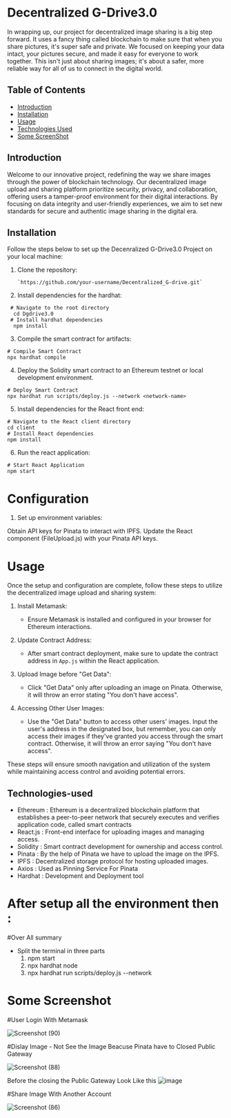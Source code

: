 # Decentralized G-Drive3.0


In wrapping up, our project for decentralized image sharing is a big step forward. 
It uses a fancy thing called blockchain to make sure that when you share pictures, it's super safe and private. 
We focused on keeping your data intact, your pictures secure, and made it easy for everyone to work together.
This isn't just about sharing images; it's about a safer, more reliable way for all of us to connect in the digital world.


## Table of Contents

- [Introduction](#introduction)
- [Installation](#installation)
- [Usage](#usage)
- [Technologies Used](#technologies-used)
- [Some ScreenShot](#some-screenshot)

## Introduction

Welcome to our innovative project, redefining the way we share images through the power of blockchain technology. Our decentralized image upload and sharing platform prioritize security, privacy, and collaboration, offering users a tamper-proof environment for their digital interactions. By focusing on data integrity and user-friendly experiences, we aim to set new standards for secure and authentic image sharing in the digital era.

## Installation

Follow the steps below to set up the Decenralized G-Drive3.0 Project on your local machine:

1. Clone the repository:

   ```shell
   `https://github.com/your-username/Decentralized_G-drive.git`
   ```
3. Install dependencies for the hardhat:
   
  ```shell
   # Navigate to the root directory
    cd Dgdrive3.0
   # Install hardhat dependencies
    npm install
```
3. Compile the smart contract for artifacts:
   
```shell
# Compile Smart Contract
npx hardhat compile
```

4. Deploy the Solidity smart contract to an Ethereum testnet or local development environment.
   
```shell
# Deploy Smart Contract
npx hardhat run scripts/deploy.js --network <network-name>
```
5. Install dependencies for the React front end:
   
```shell
# Navigate to the React client directory
cd client 
# Install React dependencies
npm install
```
6. Run the react application:
   
```shell
# Start React Application
npm start
```
# Configuration
1. Set up environment variables:

Obtain API keys for Pinata to interact with IPFS.
Update the React component (FileUpload.js) with your Pinata API keys.

# Usage
Once the setup and configuration are complete, follow these steps to utilize the decentralized image upload and sharing system:

1. Install Metamask:
    - Ensure Metamask is installed and configured in your browser for Ethereum interactions.

2. Update Contract Address:

     - After smart contract deployment, make sure to update the contract address in `App.js` within the React application.

3. Upload Image before "Get Data":

    - Click "Get Data" only after uploading an image on Pinata. Otherwise, it will throw an error stating "You don't have access".

4. Accessing Other User Images:

    - Use the "Get Data" button to access other users' images. Input the user's address in the designated box, but remember, you can only access their images if they've granted you access through the smart contract. Otherwise, it will throw an error saying "You don't have access".
    
These steps will ensure smooth navigation and utilization of the system while maintaining access control and avoiding potential errors.


## Technologies-used

- Ethereum : Ethereum is a decentralized blockchain platform that establishes a peer-to-peer network that securely executes and verifies application code, called smart contracts
- React.js : Front-end interface for uploading images and managing access.
- Solidity :  Smart contract development for ownership and access control.
- Pinata : By the help of Pinata we have to upload the image on the IPFS.
- IPFS : Decentralized storage protocol for hosting uploaded images.
- Axios : Used as Pinning Service For Pinata
- Hardhat : Development and Deployment tool


# After setup all the environment then :
   #Over All summary
   - Split the terminal in three parts
       1. npm start
       2. npx hardhat node
       3. npx hardhat run  scripts/deploy.js --network <network-name>

# Some Screenshot 

  #User Login With Metamask
   
![Screenshot (90)](https://github.com/mtouseeb0008/Decentralized_G-drive/assets/90579981/ff52efe3-8760-4136-8e87-ec5e896dd154)

   #Dislay Image 
     - Not See the Image Beacuse Pinata have to Closed Public Gateway
   
![Screenshot (88)](https://github.com/mtouseeb0008/Decentralized_G-drive/assets/90579981/0f523a29-fe9a-4811-a841-a523444d874d)


   Before the closing the Public Gateway Look Like this
     ![image](https://github.com/mtouseeb0008/Decentralized_G-drive/assets/90579981/ed1757ea-907d-4391-8b01-d384c9fc3bc0)

    
   #Share Image With Another Account 
   
![Screenshot (86)](https://github.com/mtouseeb0008/Decentralized_G-drive/assets/90579981/75726f5b-304f-40d1-867a-019986278486)







